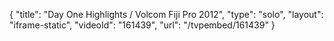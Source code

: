 {
    "title": "Day One Highlights \/ Volcom Fiji Pro 2012",
    "type": "solo",
    "layout": "iframe-static",
    "videoId": "161439",
    "url": "\/tvpembed\/161439"
}